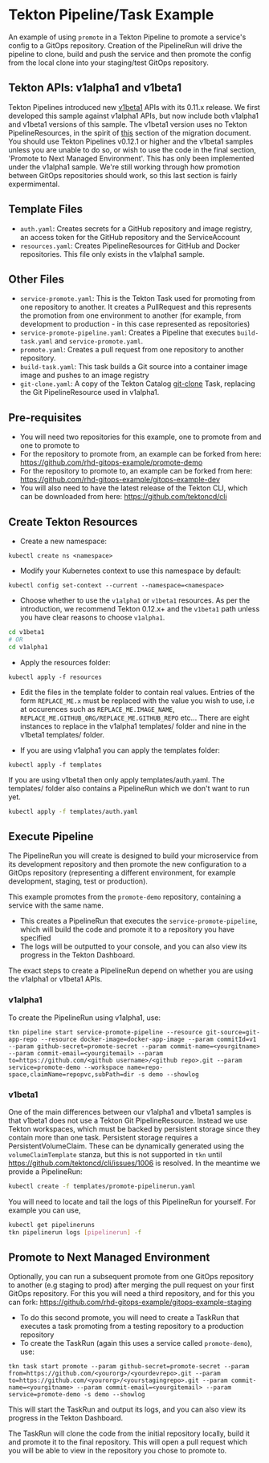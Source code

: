 # Tekton Pipeline/Task Example  

An example of using `promote` in a Tekton Pipeline to promote a service's config to a GitOps repository.  Creation of the PipelineRun will drive the pipeline to clone, build and push the service and then promote the config from the local clone into your staging/test GitOps repository.

## Tekton APIs: v1alpha1 and v1beta1

Tekton Pipelines introduced new [v1beta1](https://github.com/tektoncd/pipeline/blob/master/docs/migrating-v1alpha1-to-v1beta1.md) APIs with its 0.11.x release. We first developed this sample against v1alpha1 APIs, but now include both v1alpha1 and v1beta1 versions of this sample. The v1beta1 version uses no Tekton PipelineResources, in the spirit of [this](https://github.com/tektoncd/pipeline/blob/master/docs/migrating-v1alpha1-to-v1beta1.md#replacing-pipelineresources-with-tasks) section of the migration document. You should use Tekton Pipelines v0.12.1 or higher and the v1beta1 samples unless you are unable to do so, or wish to use the code in the final section, 'Promote to Next Managed Environment'. This has only been implemented under the v1alpha1 sample. We're still working through how promotion between GitOps repositories should work, so this last section is fairly expermimental.

## Template Files

- `auth.yaml`: Creates secrets for a GitHub repository and image registry, an access token for the GitHub repository and the ServiceAccount
- `resources.yaml`: Creates PipelineResources for GitHub and Docker repositories. This file only exists in the v1alpha1 sample.

## Other Files

- `service-promote.yaml`: This is the Tekton Task used for promoting from one repository to another. It creates a PullRequest and this represents the promotion from one environment to another (for example, from development to production - in this case represented as repositories)
- `service-promote-pipeline.yaml`: Creates a Pipeline that executes `build-task.yaml` and `service-promote.yaml`.
- `promote.yaml`: Creates a pull request from one repository to another repository.
- `build-task.yaml`: This task builds a Git source into a container image image and pushes to an image registry
- `git-clone.yaml`: A copy of the Tekton Catalog [git-clone](https://github.com/tektoncd/catalog/blob/v1beta1/git/git-clone.yaml) Task, replacing the Git PipelineResource used in v1alpha1.

## Pre-requisites

- You will need two repositories for this example, one to promote from and one to promote to 
- For the repository to promote from, an example can be forked from here: https://github.com/rhd-gitops-example/promote-demo
- For the repository to promote to, an example can be forked from here:
 https://github.com/rhd-gitops-example/gitops-example-dev
- You will also need to have the latest release of the Tekton CLI, which can be downloaded from here: https://github.com/tektoncd/cli

## Create Tekton Resources

- Create a new namespace:

```shell
kubectl create ns <namespace>
```

- Modify your Kubernetes context to use this namespace by default:

```shell
kubectl config set-context --current --namespace=<namespace>
```

- Choose whether to use the `v1alpha1` or `v1beta1` resources. As per the introduction, we recommend Tekton 0.12.x+ and the `v1beta1` path unless you have clear reasons to choose `v1alpha1`.

```sh
cd v1beta1
# OR
cd v1alpha1
```

- Apply the resources folder:

```shell
kubectl apply -f resources
```

- Edit the files in the template folder to contain real values. Entries of the form `REPLACE_ME.x` must be replaced with the value you wish to use, i.e at occurences such as `REPLACE_ME.IMAGE_NAME`, `REPLACE_ME.GITHUB_ORG/REPLACE_ME.GITHUB_REPO` etc... There are eight instances to replace in the v1alpha1 templates/ folder and nine in the v1beta1 templates/ folder.

- If you are using v1alpha1 you can apply the templates folder:

```shell
kubectl apply -f templates
```

If you are using v1beta1 then only apply templates/auth.yaml. The templates/ folder also contains a PipelineRun which we don't want to run yet.

```sh
kubectl apply -f templates/auth.yaml
```

## Execute Pipeline

The PipelineRun you will create is designed to build your microservice from its development repository and then promote the new configuration to a GitOps repository (representing a different environment, for example development, staging, test or production).

This example promotes from the `promote-demo` repository, containing a service with the same name.

- This creates a PipelineRun that executes the `service-promote-pipeline`, which will build the code and promote it to a repository you have specified
- The logs will be outputted to your console, and you can also view its progress in the Tekton Dashboard.

The exact steps to create a PipelineRun depend on whether you are using the v1alpha1 or v1beta1 APIs.

### v1alpha1

To create the PipelineRun using v1alpha1, use:

```shell
tkn pipeline start service-promote-pipeline --resource git-source=git-app-repo --resource docker-image=docker-app-image --param commitId=v1 --param github-secret=promote-secret --param commit-name=<yourgitname> --param commit-email=<yourgitemail> --param to=https://github.com/<github username>/<github repo>.git --param service=promote-demo --workspace name=repo-space,claimName=repopvc,subPath=dir -s demo --showlog
```

### v1beta1

One of the main differences between our v1alpha1 and v1beta1 samples is that v1beta1 does not use a Tekton Git PipelineResource. Instead we use Tekton workspaces, which must be backed by persistent storage since they contain more than one task. Persistent storage requires a PersistentVolumeClaim. These can be dynamically generated using the `volumeClaimTemplate` stanza, but this is not supported in `tkn` until https://github.com/tektoncd/cli/issues/1006 is resolved. In the meantime we provide a PipelineRun:

```sh
kubectl create -f templates/promote-pipelinerun.yaml
```

You will need to locate and tail the logs of this PipelineRun for yourself. For example you can use, 

```sh
kubectl get pipelineruns
tkn pipelinerun logs [pipelinerun] -f
```

## Promote to Next Managed Environment

Optionally, you can run a subsequent promote from one GitOps repository to another (e.g staging to prod) after merging the pull request on your first GitOps repository. For this you will need a third repository, and for this you can fork: https://github.com/rhd-gitops-example/gitops-example-staging

- To do this second promote, you will need to create a TaskRun that executes a task promoting from a testing repository to a production repository
- To create the TaskRun (again this uses a service called `promote-demo`), use:

```shell
tkn task start promote --param github-secret=promote-secret --param from=https://github.com/<yourorg>/<yourdevrepo>.git --param to=https://github.com/<yourorg>/<yourstagingrepo>.git --param commit-name=<yourgitname> --param commit-email=<yourgitemail> --param service=promote-demo -s demo --showlog
```

This will start the TaskRun and output its logs, and you can also view its progress in the Tekton Dashboard.

The TaskRun will clone the code from the initial repository locally, build it and promote it to the final repository. This will open a pull request which you will be able to view in the repository you chose to promote to.
